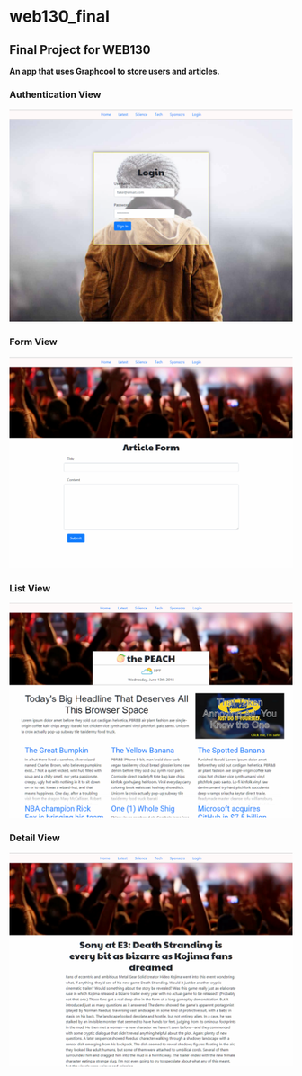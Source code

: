 # web130_final

## Final Project for WEB130

**An app that uses Graphcool to store users and articles.**

### Authentication View
<img src="Login.png" >

### Form View
<img src="Form.png">

### List View
<img src="Landing.png">

### Detail View
<img src="Article.png">
